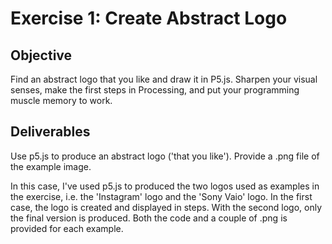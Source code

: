 <h1>Exercise 1: Create Abstract Logo</h1>

<h2>Objective</h2>

Find an abstract logo that you like and draw it in P5.js. Sharpen your visual senses, make the first steps in Processing, and put your programming muscle memory to work.

<h2>Deliverables</h2>

Use p5.js to produce an abstract logo ('that you like'). Provide a .png file of the example image.

In this case, I've used p5.js to produced the two logos used as examples in the exercise, i.e. the 'Instagram' logo and the 'Sony Vaio' logo. In the first case, the logo is created and displayed in steps. With the second logo, only the final version is produced. Both the code and a couple of .png is provided for each example.
